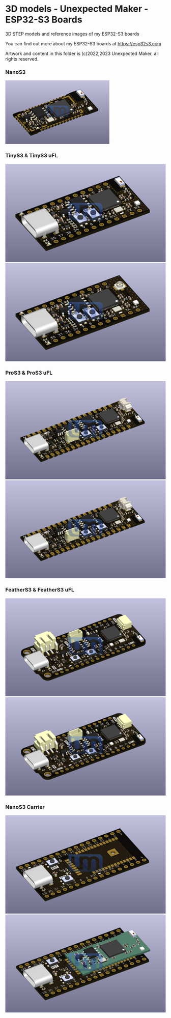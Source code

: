 # 3D models - Unexpected Maker - ESP32-S3 Boards 
3D STEP models and reference images of my ESP32-S3 boards  

You can find out more about my ESP32-S3 boards at https://esp32s3.com 

Artwork and content in this folder is (c)2022,2023 Unexpected Maker, all rights reserved.

### NanoS3
<img src="NanoS3/NanoS3.jpg" alt="NanoS3" height="200"/>

### TinyS3 & TinyS3 uFL
![TinyS3](TinyS3/TinyS3.jpg?raw=true "TinyS3")
![TinyS3 uFL](TinyS3/TinyS3_uFL.jpg?raw=true "TinyS3 uFL")

### ProS3 & ProS3 uFL
![ProS3](ProS3/ProS3.jpg?raw=true "ProS3")
![ProS3 uFL](ProS3/ProS3.jpg?raw=true "ProS3 uFL")

### FeatherS3 & FeatherS3 uFL
![FeatherS3](FeatherS3/FeatherS3.jpg?raw=true "FeatherS3")
![FeatherS3 uFL](FeatherS3/FeatherS3.jpg?raw=true "FeatherS3 uFL")

### NanoS3 Carrier
![NanoS3 Carrier](NanoS3_Carrier/NanoS3_Carrier_Empty.jpg?raw=true "NanoS3 Carrier Empty")
![NanoS3 Carrier with NanoS3](NanoS3_Carrier/NanoS3_Carrier_with_NanoS3.jpg?raw=true "NanoS3 Carrier with NanoS3")

